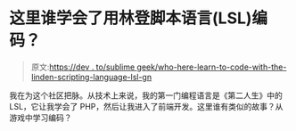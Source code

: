# 这里谁学会了用林登脚本语言(LSL)编码？

> 原文:[https://dev . to/sublime geek/who-here-learn-to-code-with-the-linden-scripting-language-lsl-gn](https://dev.to/sublimegeek/who-here-learned-to-code-with-the-linden-scripting-language-lsl-gn)

我在为这个社区把脉。从技术上来说，我的第一门编程语言是《第二人生》中的 LSL，它让我学会了 PHP，然后让我进入了前端开发。这里谁有类似的故事？从游戏中学习编码？
